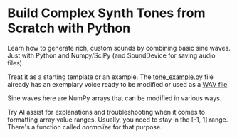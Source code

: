 # Build Complex Synth Tones from Scratch with Python

Learn how to generate rich, custom sounds by combining basic sine waves. Just with Python and Numpy/SciPy (and SoundDevice for saving audio files).

Treat it as a starting template or an example. The [tone_example.py](./tone_example.py) file already has an exemplary voice ready to be modified or used as a [WAV file](./example.wav) 

Sine waves here are NumPy arrays that can be modified in various ways.

Try AI assist for explanations and troubleshooting when it comes to formatting array value ranges.
Usually, you need to stay in the [-1, 1] range.
There's a function called *normalize* for that purpose.
